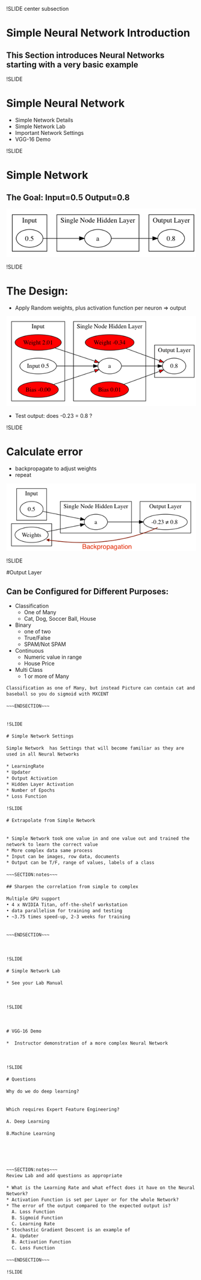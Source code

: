 !SLIDE center subsection

# Simple Neural Network Introduction

## This Section introduces Neural Networks starting with a very basic example




!SLIDE
# Simple Neural Network

* Simple Network Details
* Simple Network Lab
* Important Network Settings
* VGG-16 Demo



!SLIDE


# Simple Network

## The Goal: Input=0.5 Output=0.8

![Simple Network](../resources/SimplestNetwork1.png)


!SLIDE

# The Design: 
* Apply Random weights, plus activation function per neuron => output

![Simple Network](../resources/SimpleNetworkWithWeights.png)

* Test output: does -0.23 = 0.8 ?

!SLIDE

# Calculate error 

* backpropagate to adjust weights
* repeat

![Simple Network](../resources/SimplestNetwork2withbackprop.png)


!SLIDE


#Output Layer 

## Can be Configured for Different Purposes: 

* Classification
  * One of Many
  * Cat, Dog, Soccer Ball, House
* Binary
  * one of two
  * True/False
  * SPAM/Not SPAM
* Continuous
  * Numeric value in range
  * House Price
* Multi Class
  * 1 or more of Many

~~~SECTION:notes~~~
Classification as one of Many, but instead Picture can contain cat and baseball so you do sigmoid with MXCENT

~~~ENDSECTION~~~


!SLIDE

# Simple Network Settings

Simple Network  has Settings that will become familiar as they are used in all Neural Networks

* LearningRate
* Updater 
* Output Activation 
* Hidden Layer Activation 
* Number of Epochs 
* Loss Function

!SLIDE

# Extrapolate from Simple Network


* Simple Network took one value in and one value out and trained the network to learn the correct value 
* More complex data same process
* Input can be images, row data, documents
* Output can be T/F, range of values, labels of a class

~~~SECTION:notes~~~

## Sharpen the correlation from simple to complex

Multiple GPU support
• 4 x NVIDIA Titan, off-the-shelf workstation
• data parallelism for training and testing
• ~3.75 times speed-up, 2-3 weeks for training


~~~ENDSECTION~~~



!SLIDE

# Simple Network Lab

* See your Lab Manual



!SLIDE



# VGG-16 Demo

*  Instructor demonstration of a more complex Neural Network



!SLIDE

# Questions

Why do we do deep learning? 


Which requires Expert Feature Engineering? 

A. Deep Learning 

B.Machine Learning





~~~SECTION:notes~~~
Review Lab and add questions as appropriate

* What is the Learning Rate and what effect does it have on the Neural Network?
* Activation Function is set per Layer or for the whole Network?
* The error of the output compared to the expected output is? 
  A. Loss Function
  B. Sigmoid Function
  C. Learning Rate
* Stochastic Gradient Descent is an example of
  A. Updater
  B. Activation Function
  C. Loss Function

~~~ENDSECTION~~~

!SLIDE


